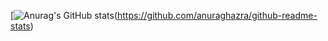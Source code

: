 [![Anurag's GitHub stats](https://github-readme-stats.vercel.app/api?username=sjy9428)(https://github.com/anuraghazra/github-readme-stats)
